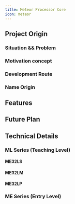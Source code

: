 ```yaml
---
title: Meteor Processor Core
icon: meteor
---
```


## Project Origin

### Situation && Problem

### Motivation concept

### Development Route

### Name Origin

## Features

## Future Plan

## Technical Details

### ML Series (Teaching Level)

#### ME32LS

#### ME32LM

#### ME32LP

### ME Series (Entry Level)
